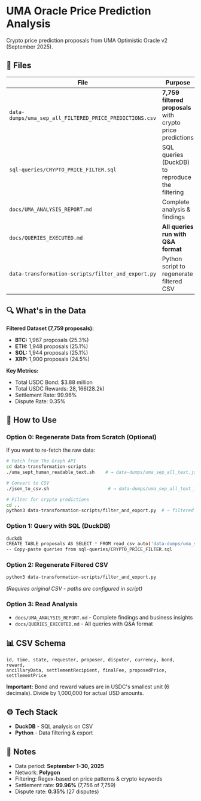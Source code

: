 # UMA Oracle Price Prediction Analysis

Crypto price prediction proposals from UMA Optimistic Oracle v2 (September 2025).

## 📁 Files

| File | Purpose |
|------|---------|
| `data-dumps/uma_sep_all_FILTERED_PRICE_PREDICTIONS.csv` | **7,759 filtered proposals** with crypto price predictions |
| `sql-queries/CRYPTO_PRICE_FILTER.sql` | SQL queries (DuckDB) to reproduce the filtering |
| `docs/UMA_ANALYSIS_REPORT.md` | Complete analysis & findings |
| `docs/QUERIES_EXECUTED.md` | **All queries run with Q&A format** |
| `data-transformation-scripts/filter_and_export.py` | Python script to regenerate filtered CSV |

## 🔍 What's in the Data

**Filtered Dataset (7,759 proposals):**
- **BTC:** 1,967 proposals (25.3%)
- **ETH:** 1,948 proposals (25.1%)
- **SOL:** 1,944 proposals (25.1%)
- **XRP:** 1,900 proposals (24.5%)

**Key Metrics:**
- Total USDC Bond: $3.88 million
- Total USDC Rewards: $28,166 ($28.2k)
- Settlement Rate: 99.96%
- Dispute Rate: 0.35%

## 🚀 How to Use

### Option 0: Regenerate Data from Scratch (Optional)

If you want to re-fetch the raw data:

```bash
# Fetch from The Graph API
cd data-transformation-scripts
./uma_sept_human_readable_text.sh    # → data-dumps/uma_sep_all_text.json

# Convert to CSV
./json_to_csv.sh                      # → data-dumps/uma_sep_all_text_full.csv

# Filter for crypto predictions
cd ..
python3 data-transformation-scripts/filter_and_export.py  # → filtered CSV
```

### Option 1: Query with SQL (DuckDB)
```bash
duckdb
CREATE TABLE proposals AS SELECT * FROM read_csv_auto('data-dumps/uma_sep_all_FILTERED_PRICE_PREDICTIONS.csv');
-- Copy-paste queries from sql-queries/CRYPTO_PRICE_FILTER.sql
```

### Option 2: Regenerate Filtered CSV
```bash
python3 data-transformation-scripts/filter_and_export.py
```
*(Requires original CSV - paths are configured in script)*

### Option 3: Read Analysis
- `docs/UMA_ANALYSIS_REPORT.md` - Complete findings and business insights
- `docs/QUERIES_EXECUTED.md` - All queries with Q&A format

## 📊 CSV Schema

```
id, time, state, requester, proposer, disputer, currency, bond, reward, 
ancillaryData, settlementRecipient, finalFee, proposedPrice, settlementPrice
```

**Important:** Bond and reward values are in USDC's smallest unit (6 decimals). Divide by 1,000,000 for actual USD amounts.

## ⚙️ Tech Stack

- **DuckDB** - SQL analysis on CSV
- **Python** - Data filtering & export

## 📝 Notes

- Data period: **September 1-30, 2025**
- Network: **Polygon**
- Filtering: Regex-based on price patterns & crypto keywords
- Settlement rate: **99.96%** (7,756 of 7,759)
- Dispute rate: **0.35%** (27 disputes)
